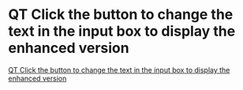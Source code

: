 # QT Click the button to change the text in the input box to display the enhanced version
[QT Click the button to change the text in the input box to display the enhanced version](https://aiwithcloud.com/2022/09/19/qt_click_the_button_to_change_the_text_in_the_input_box_to_display_the_enhanced_version/)